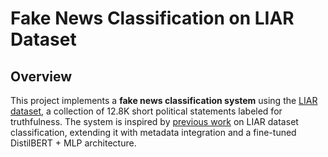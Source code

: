 # Fake News Classification on LIAR Dataset

## Overview
This project implements a **fake news classification system** using the [LIAR dataset](https://www.cs.umd.edu/~wwang5/liar_dataset.html), a collection of 12.8K short political statements labeled for truthfulness. 
The system is inspired by [previous work](https://github.com/moscatena/Fake-News-Classification?tab=readme-ov-file) on LIAR dataset classification, extending it with metadata integration and a fine-tuned DistilBERT + MLP architecture.
